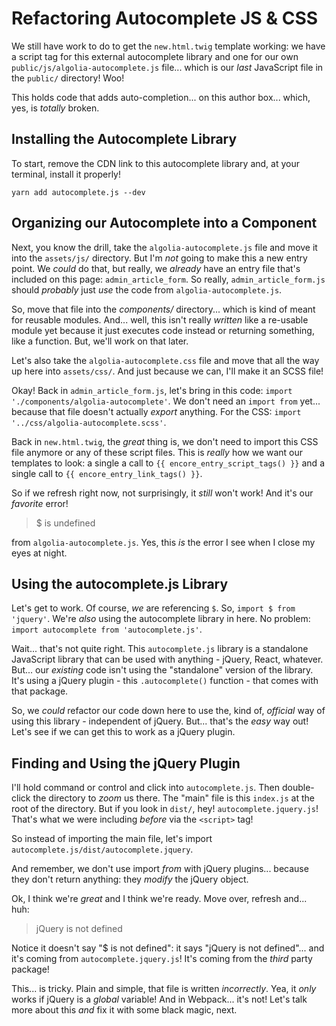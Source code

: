 # Refactoring Autocomplete JS & CSS

We still have work to do to get the `new.html.twig` template working: we have a
script tag for this external autocomplete library and one for our own
`public/js/algolia-autocomplete.js` file... which is our *last* JavaScript file
in the `public/` directory! Woo!

This holds code that adds auto-completion... on this author box... which, yes,
is *totally* broken.

## Installing the Autocomplete Library

To start, remove the CDN link to this autocomplete library and, at your terminal,
install it properly!

```terminal
yarn add autocomplete.js --dev
```

## Organizing our Autocomplete into a Component

Next, you know the drill, take the `algolia-autocomplete.js` file and move it into
the `assets/js/` directory. But I'm *not* going to make this a new entry point. We
*could* do that, but really, we *already* have an entry file that's included on
this page: `admin_article_form`. So really, `admin_article_form.js` should
*probably* just *use* the code from `algolia-autocomplete.js`.

So, move that file into the *components/* directory... which is kind of meant for
reusable modules. And... well, this isn't really *written* like a re-usable module
yet because it just executes code instead or returning something, like a function.
But, we'll work on that later.

Let's also take the `algolia-autocomplete.css` file and move that all the way up
here into `assets/css/`. And just because we can, I'll make it an SCSS file!

Okay! Back in `admin_article_form.js`, let's bring in this code:
`import './components/algolia-autocomplete'`. We don't need an `import from` yet...
because that file doesn't actually *export* anything. For the CSS:
`import '../css/algolia-autocomplete.scss'`.

Back in `new.html.twig`, the *great* thing is, we don't need to import this CSS
file anymore or any of these script files. This is *really* how we want our
templates to look: a single a call to `{{ encore_entry_script_tags() }}` and a
single call to `{{ encore_entry_link_tags() }}`.

So if we refresh right now, not surprisingly, it *still* won't work! And it's our
*favorite* error!

> $ is undefined

from `algolia-autocomplete.js`. Yes, this *is* the error I see when I close my
eyes at night.

## Using the autocomplete.js Library

Let's get to work. Of course, *we* are referencing `$`. So,
`import $ from 'jquery'`. We're *also* using the autocomplete library in here.
No problem: `import autocomplete from 'autocomplete.js'`.

Wait... that's not quite right. This `autocomplete.js` library is a standalone
JavaScript library that can be used with anything - jQuery, React, whatever.
But... our *existing* code isn't using the "standalone" version of the library.
It's using a jQuery plugin - this `.autocomplete()` function - that comes
with that package.

So, we *could* refactor our code down here to use the, kind of, *official* way of
using this library - independent of jQuery. But... that's the *easy* way out! Let's
see if we can get this to work as a jQuery plugin.

## Finding and Using the jQuery Plugin

I'll hold command or control and click into `autocomplete.js`. Then double-click
the directory to *zoom* us there. The "main" file is this `index.js` at the root
of the directory. But if you look in `dist/`, hey! `autocomplete.jquery.js`!
That's what we were including *before* via the `<script>` tag!

So instead of importing the main file, let's import
`autocomplete.js/dist/autocomplete.jquery`.

And remember, we don't use import *from* with jQuery plugins... because they don't
return anything: they *modify* the jQuery object.

Ok, I think we're *great* and I think we're ready. Move over, refresh and... huh:

> jQuery is not defined

Notice it doesn't say "$ is not defined": it says "jQuery is not defined"... and
it's coming from `autocomplete.jquery.js`! It's coming from the *third* party
package!

This... is tricky. Plain and simple, that file is written *incorrectly*. Yea,
it *only* works if jQuery is a *global* variable! And in Webpack... it's not!
Let's talk more about this *and* fix it with some black magic, next.
